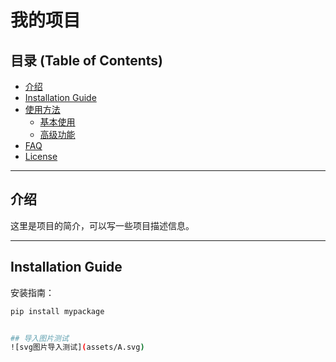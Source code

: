 # 我的项目

## 目录 (Table of Contents)

- [介绍](#介绍)
- [Installation Guide](#installation-guide)
- [使用方法](#使用方法)
  - [基本使用](#基本使用)
  - [高级功能](#高级功能)
- [FAQ](#faq)
- [License](#license)

---

## 介绍

这里是项目的简介，可以写一些项目描述信息。

---

## Installation Guide

安装指南：  

```bash
pip install mypackage 


## 导入图片测试
![svg图片导入测试](assets/A.svg)
